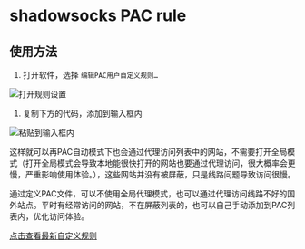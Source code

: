 # shadowsocks PAC rule

## 使用方法

1. 打开软件，选择 `编辑PAC用户自定义规则…`

![打开规则设置](https://guidelines.cc/2019-04-26_15-55-46.png)

1. 复制下方的代码，添加到输入框内

![粘贴到输入框内](https://guidelines.cc/2019-04-26_15-57-41.png)

这样就可以再PAC自动模式下也会通过代理访问列表中的网站，不需要打开全局模式（打开全局模式会导致本地能很快打开的网站也要通过代理访问，很大概率会更慢，严重影响使用体验。），这些网站并没有被屏蔽，只是线路问题导致访问很慢。

通过定义PAC文件，可以不使用全局代理模式，也可以通过代理访问线路不好的国外站点。平时有经常访问的网站，不在屏蔽列表的，也可以自己手动添加到PAC列表内，优化访问体验。

[点击查看最新自定义规则](../user-rule.txt ':include')